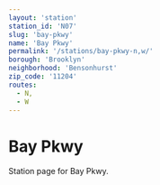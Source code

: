 ```yaml
---
layout: 'station'
station_id: 'N07'
slug: 'bay-pkwy'
name: 'Bay Pkwy'
permalink: '/stations/bay-pkwy-n,w/'
borough: 'Brooklyn'
neighborhood: 'Bensonhurst'
zip_code: '11204'
routes:
  - N,
  - W
---
```

# Bay Pkwy

Station page for Bay Pkwy.
